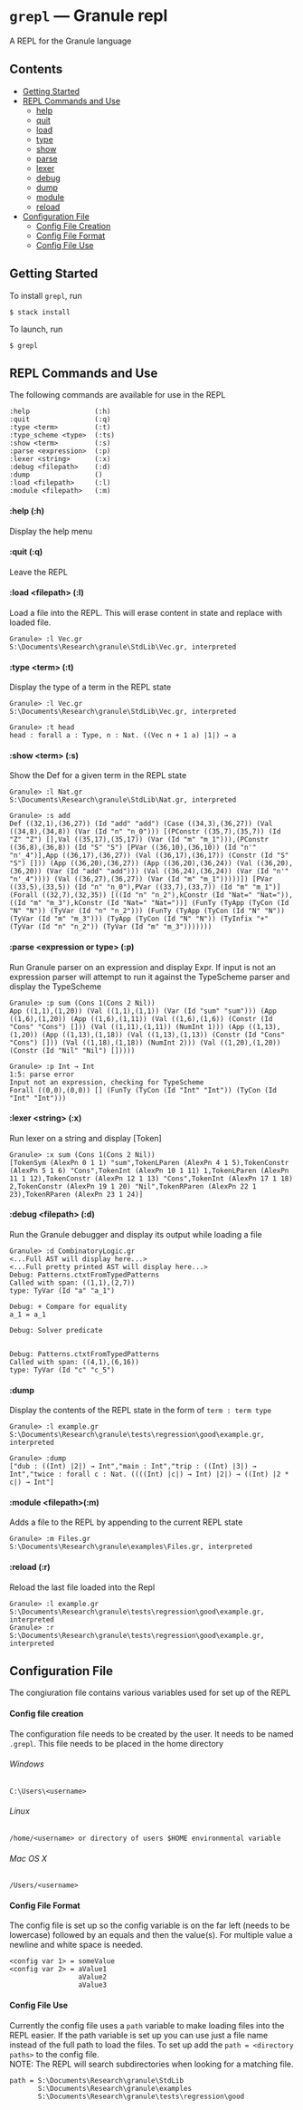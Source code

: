 # `grepl` — Granule repl

A REPL for the Granule language

## Contents
- [Getting Started](#getting-started)
- [REPL Commands and Use](#repl-commands-and-use)
  - [help](#help-h)
  - [quit](#quit-q)
  - [load](#load-filepath-l)
  - [type](#type-term-t)
  - [show](#show-term-s)
  - [parse](#parse-expression-or-type-p)
  - [lexer](#lexer-string-x)
  - [debug](#debug-filepath-d)
  - [dump](#dump)
  - [module](#module-filepathm)
  - [reload](#reload-r)
- [Configuration File](#configuration-file)
  - [Config File Creation](#config-file-creation)
  - [Config File Format](#config-file-format)
  - [Config File Use](#config-file-use)

## Getting Started

To install `grepl`, run
```
$ stack install
```

To launch, run
```
$ grepl
```

## REPL Commands and Use

The following commands are available for use in the REPL
```
:help                (:h)  
:quit                (:q)  
:type <term>         (:t)  
:type_scheme <type>  (:ts)
:show <term>         (:s)  
:parse <expression>  (:p)  
:lexer <string>      (:x)  
:debug <filepath>    (:d)  
:dump                ()   
:load <filepath>     (:l)  
:module <filepath>   (:m)
```


#### :help (:h)
<a id="help"></a>
Display the help menu

#### :quit (:q)
<a id="quit"></a>
Leave the REPL

#### :load <filepath\> (:l)
<a id="load"></a>
Load a file into the REPL.  This will erase content in state and replace with loaded file.
```
Granule> :l Vec.gr
S:\Documents\Research\granule\StdLib\Vec.gr, interpreted
```
#### :type <term\> (:t)
<a id="type"></a>
Display the type of a term in the REPL state
```
Granule> :l Vec.gr
S:\Documents\Research\granule\StdLib\Vec.gr, interpreted

Granule> :t head
head : forall a : Type, n : Nat. ((Vec n + 1 a) |1|) → a
```

#### :show <term\> (:s)
<a id="show"></a>
Show the Def for a given term in the REPL state
```
Granule> :l Nat.gr
S:\Documents\Research\granule\StdLib\Nat.gr, interpreted

Granule> :s add
Def ((32,1),(36,27)) (Id "add" "add") (Case ((34,3),(36,27)) (Val ((34,8),(34,8)) (Var (Id "n" "n_0"))) [(PConstr ((35,7),(35,7)) (Id "Z" "Z") [],Val ((35,17),(35,17)) (Var (Id "m" "m_1"))),(PConstr ((36,8),(36,8)) (Id "S" "S") [PVar ((36,10),(36,10)) (Id "n'" "n'_4")],App ((36,17),(36,27)) (Val ((36,17),(36,17)) (Constr (Id "S" "S") [])) (App ((36,20),(36,27)) (App ((36,20),(36,24)) (Val ((36,20),(36,20)) (Var (Id "add" "add"))) (Val ((36,24),(36,24)) (Var (Id "n'" "n'_4")))) (Val ((36,27),(36,27)) (Var (Id "m" "m_1")))))]) [PVar ((33,5),(33,5)) (Id "n" "n_0"),PVar ((33,7),(33,7)) (Id "m" "m_1")] (Forall ((32,7),(32,35)) [((Id "n" "n_2"),kConstr (Id "Nat=" "Nat=")),((Id "m" "m_3"),kConstr (Id "Nat=" "Nat="))] (FunTy (TyApp (TyCon (Id "N" "N")) (TyVar (Id "n" "n_2"))) (FunTy (TyApp (TyCon (Id "N" "N")) (TyVar (Id "m" "m_3"))) (TyApp (TyCon (Id "N" "N")) (TyInfix "+" (TyVar (Id "n" "n_2")) (TyVar (Id "m" "m_3")))))))
```
#### :parse <expression or type\> (:p)
<a id="parse"></a>
Run Granule parser on an expression and display Expr.  If input is not an expression parser will attempt to run it against the TypeScheme parser and display the TypeScheme
```
Granule> :p sum (Cons 1(Cons 2 Nil))
App ((1,1),(1,20)) (Val ((1,1),(1,1)) (Var (Id "sum" "sum"))) (App ((1,6),(1,20)) (App ((1,6),(1,11)) (Val ((1,6),(1,6)) (Constr (Id "Cons" "Cons") [])) (Val ((1,11),(1,11)) (NumInt 1))) (App ((1,13),(1,20)) (App ((1,13),(1,18)) (Val ((1,13),(1,13)) (Constr (Id "Cons" "Cons") [])) (Val ((1,18),(1,18)) (NumInt 2))) (Val ((1,20),(1,20)) (Constr (Id "Nil" "Nil") []))))
```
```
Granule> :p Int → Int
1:5: parse error
Input not an expression, checking for TypeScheme
Forall ((0,0),(0,0)) [] (FunTy (TyCon (Id "Int" "Int")) (TyCon (Id "Int" "Int")))
```
#### :lexer <string\> (:x)
<a id="lexer"></a>
Run lexer on a string and display [Token]
```
Granule> :x sum (Cons 1(Cons 2 Nil))
[TokenSym (AlexPn 0 1 1) "sum",TokenLParen (AlexPn 4 1 5),TokenConstr (AlexPn 5 1 6) "Cons",TokenInt (AlexPn 10 1 11) 1,TokenLParen (AlexPn 11 1 12),TokenConstr (AlexPn 12 1 13) "Cons",TokenInt (AlexPn 17 1 18) 2,TokenConstr (AlexPn 19 1 20) "Nil",TokenRParen (AlexPn 22 1 23),TokenRParen (AlexPn 23 1 24)]
```
#### :debug <filepath\> (:d)
<a id="debug"></a>
Run the Granule debugger and display its output while loading a file
```
Granule> :d CombinatoryLogic.gr
<...Full AST will display here...>
<...Full pretty printed AST will display here...>
Debug: Patterns.ctxtFromTypedPatterns
Called with span: ((1,1),(2,7))
type: TyVar (Id "a" "a_1")

Debug: + Compare for equality
a_1 = a_1

Debug: Solver predicate


Debug: Patterns.ctxtFromTypedPatterns
Called with span: ((4,1),(6,16))
type: TyVar (Id "c" "c_5")
```
#### :dump
Display the contents of the REPL state in the form of `term : term type`
```
Granule> :l example.gr
S:\Documents\Research\granule\tests\regression\good\example.gr, interpreted

Granule> :dump
["dub : ((Int) |2|) → Int","main : Int","trip : ((Int) |3|) → Int","twice : forall c : Nat. ((((Int) |c|) → Int) |2|) → ((Int) |2 * c|) → Int"]
```

#### :module <filepath\>(:m)
<a id="module"></a>
Adds a file to the REPL by appending to the current REPL state
```
Granule> :m Files.gr
S:\Documents\Research\granule\examples\Files.gr, interpreted
```
#### :reload (:r)
Reload the last file loaded into the Repl
```
Granule> :l example.gr
S:\Documents\Research\granule\tests\regression\good\example.gr, interpreted
Granule> :r
S:\Documents\Research\granule\tests\regression\good\example.gr, interpreted
```
## Configuration File
<a id="configuration-file"></a>

The congiuration file contains various variables used for set up of the REPL
#### Config file creation
<a id="config-file-creation"></a>
The configuration file needs to be created by the user.  It needs to be named
`.grepl`.  This file needs to be placed in the home directory
###### Windows
```
C:\Users\<username>
```
###### Linux
```
/home/<username> or directory of users $HOME environmental variable
```
###### Mac OS X
```
/Users/<username>
```
#### Config File Format
<a id="config-file-format"></a>
The config file is set up so the config variable is on the far left (needs to be lowercase)
followed by an equals and then the value(s).  For multiple value a newline and white space
is needed.  
```
<config var 1> = someValue
<config var 2> = aValue1
                 aValue2
                 aValue3
```
#### Config File Use
<a id="config-file-use"></a>
Currently the config file uses a `path` variable to make loading files into the REPL easier.
If the path variable is set up you can use just a file name instead of the full path to load the files.  To set up add the `path = <directory paths>` to the config file.  
NOTE: The REPL will search subdirectories when looking for a matching file.
```
path = S:\Documents\Research\granule\StdLib
       S:\Documents\Research\granule\examples
       S:\Documents\Research\granule\tests\regression\good
```
